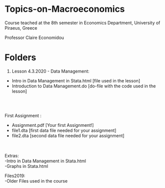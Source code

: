 # Topics-on-Macroeconomics
Course teached at the 8th semester in Economics Department, University of Piraeus, Greece

Professor Claire Economidou


Folders
=============
1. Lesson 4.3.2020 - Data Management:<br/>
* Intro in Data Management in Stata.html [file used in the lesson]<br/>
* Introduction to Data Management.do [do-file with the code used in the lesson]<br/>
 <br/>
 <br/>
 
First Assignment :<br/>
* Assignment.pdf [Your first Assignment!]<br/>
* file1.dta [first data file needed for your assignment]<br/>
* file2.dta [second data file needed for your assignment]<br/>


 <br/>
 <br/>
Extras: <br/>
-Intro in Data Management in Stata.html<br/>
-Graphs in Stata.html<br/>

Files2019: <br/>
-Older Files used in the course
